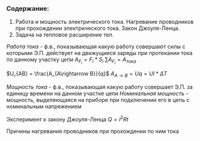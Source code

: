 ### Содержание:
1. Работа и мощность электрического тока. Нагревание проводников при прохождении электрического тока. Закон Джоуля-Ленца.
2. Задача на тепловое расширение тел.

_Работа тока_ - ф.в., показывающая какую работу совершают силы с которыми Э.П. действует на движущиеся заряды при протекании тока по данному участку цепи
$A_{F_i} = F_i * S_i$
$\sum{A_{F_i}} = A_{тока}$

$U_{AB} = \frac{A_{A\rightarrow B}}{q}$
$A_{A\rightarrow B} = Uq = UI* \Delta T$

_Мощность тока_ - ф.в., показывающая какую работу совершает Э.П. за единицу времени на данном участке цепи
_Номинальная мощность_ - мощность, выделяющаяся на приборе при подключении его в цепь с номинальным напряжением

Эксперимент к закону Джоуля-Ленца
$Q = I^2Rt$

Причины нагревания проводников при прохождении по ним тока
